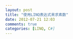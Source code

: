 ```yaml
---
layout: post
title: "使用LINQ表达式来求素数"
date: 2012-07-21 12:03
comments: true
categories: [LINQ, C#]
---
```


